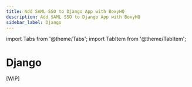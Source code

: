 ```yaml
---
title: Add SAML SSO to Django App with BoxyHQ
description: Add SAML SSO to Django App with BoxyHQ
sidebar_label: Django
---
```


import Tabs from '@theme/Tabs';
import TabItem from '@theme/TabItem';

# Django

[WIP]
